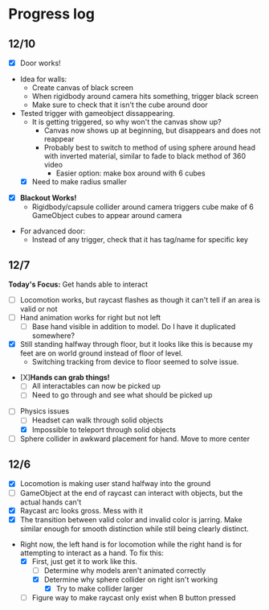 # Progress log
## 12/10
- [X] Door works!
- Idea for walls:
  - Create canvas of black screen
  - When rigidbody around camera hits something, trigger black screen
  - Make sure to check that it isn't the cube around door
- Tested trigger with gameobject dissappearing.
  - It is getting triggered, so why won't the canvas show up?
    - Canvas now shows up at beginning, but disappears and does not reappear
    - Probably best to switch to method of using sphere around head with inverted material, similar to fade to black method of 360 video
      - Easier option: make box around with 6 cubes
  - [X] Need to make radius smaller
- [X] **Blackout Works!**
  - Rigidbody/capsule collider around camera triggers cube make of 6 GameObject cubes to appear around camera
- For advanced door:
  - Instead of any trigger, check that it has tag/name for specific key
## 12/7
**Today's Focus:**
Get hands able to interact
- [ ] Locomotion works, but raycast flashes as though it can't tell if an area is valid or not
- [ ] Hand animation works for right but not left
  - [ ] Base hand visible in addition to model. Do I have it duplicated somewhere?
- [X] Still standing halfway through floor, but it looks like this is because my feet are on world ground instead of floor of level.
  - Switching tracking from device to floor seemed to solve issue.
- [X]**Hands can grab things!**
  - [ ] All interactables can now be picked up
  - [ ] Need to go through and see what should be picked up
- [ ] Physics issues
  - [ ] Headset can walk through solid objects
  - [X] Impossible to teleport through solid objects
- [ ] Sphere collider in awkward placement for hand. Move to more center
## 12/6
- [X] Locomotion is making user stand halfway into the ground
- [ ] GameObject at the end of raycast can interact with objects, but the actual hands can't
- [X] Raycast arc looks gross. Mess with it
- [X] The transition between valid color and invalid color is jarring. Make similar enough for smooth distinction while still being clearly distinct.
- Right now, the left hand is for locomotion while the right hand is for attempting to interact as a hand. To fix this:
  - [X] First, just get it to work like this.
    - [ ] Determine why models aren't animated correctly
    - [X] Determine why sphere collider on right isn't working
      - [X] Try to make collider larger
  - [ ] Figure way to make raycast only exist when B button pressed
